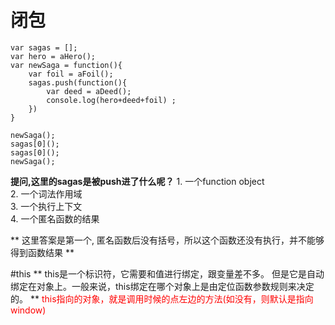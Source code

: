 # 闭包
	var sagas = [];
	var hero = aHero();
	var newSaga = function(){
	 	var foil = aFoil();
	 	sagas.push(function(){
	 		var deed = aDeed();
	 		console.log(hero+deed+foil)	;
 		})
	}

	newSaga();
	sagas[0]();
	sagas[0]();
	newSaga();

**提问,这里的sagas是被push进了什么呢？**
	1. 一个function object    
	2. 一个词法作用域 	
	3. 一个执行上下文	
	4. 一个匿名函数的结果

** 这里答案是第一个, 匿名函数后没有括号，所以这个函数还没有执行，并不能够得到函数结果 **

#this
** this是一个标识符，它需要和值进行绑定，跟变量差不多。 但是它是自动绑定在对象上。一般来说，this绑定在哪个对象上是由定位函数参数规则来决定的。 **
<font color="#ff0000">this指向的对象，就是调用时候的点左边的方法(如没有，则默认是指向window)</font>
